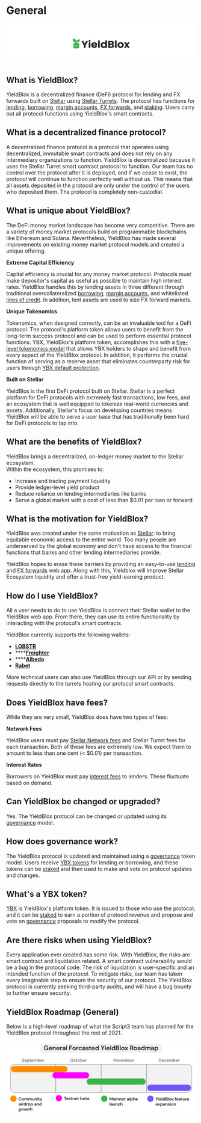 # General

![](<../.gitbook/assets/general header.svg>)

## What is YieldBlox?

YieldBlox is a decentralized finance (DeFi) protocol for lending and FX forwards built on [Stellar](https://www.stellar.org) using [Stellar Turrets](https://tss.stellar.org). The protocol has functions for [lending](lending-borrowing/), [borrowing](lending-borrowing/borrowing.md), [margin accounts](margin-accounts.md), [FX forwards](fx-forwards.md), and [staking](staking.md). Users carry out all protocol functions using YieldBlox's smart contracts.

## What is a decentralized finance protocol?

A decentralized finance protocol is a protocol that operates using decentralized, immutable smart contracts and does not rely on any intermediary organizations to function. YieldBlox is decentralized because it uses the Stellar Turret smart contract protocol to function. Our team has no control over the protocol after it is deployed, and if we cease to exist, the protocol will continue to function perfectly well without us. This means that all assets deposited in the protocol are only under the control of the users who deposited them. The protocol is completely non-custodial.

## What is unique about YieldBlox?

The DeFi money market landscape has become very competitive. There are a variety of money market protocols build on programmable blockchains like Ethereum and Solana. Nevertheless, YieldBlox has made several improvements on existing money market protocol models and created a unique offering.&#x20;

**Extreme Capital Efficiency**

Capital efficiency is crucial for any money market protocol. Protocols must make depositor's capital as useful as possible to maintain high interest rates. YieldBlox handles this by lending assets in three different through traditional overcollateralized [borrowing](lending-borrowing/borrowing.md), [margin accounts](margin-accounts.md), and whitelisted [lines of credit](lending-borrowing/lines-of-credit.md). In addition, lent assets are used to size FX forward markets.

**Unique Tokenomics**

Tokenomics, when designed correctly, can be an invaluable tool for a DeFi protocol. The protocol's platform token allows users to benefit from the long-term success protocol and can be used to perform essential protocol functions. YBX, YieldBlox's platform token, accomplishes this with a [five-level tokenomics model](ybx-tokens/ybx-tokenomics.md) that allows YBX holders to shape and benefit from every aspect of the YieldBlox protocol. In addition, it performs the crucial function of serving as a reserve asset that eliminates counterparty risk for users through [YBX default protection](ybx-tokens/ybx-backstop.md).&#x20;

**Built on Stellar**

YieldBlox is the first DeFi protocol built on Stellar. Stellar is a perfect platform for DeFi protocols with extremely fast transactions, low fees, and an ecosystem that is well equipped to tokenize real-world currencies and assets. Additionally, Stellar's focus on developing countries means YieldBlox will be able to serve a user base that has traditionally been hard for DeFi protocols to tap into.&#x20;

## What are the benefits of YieldBlox?

YieldBlox brings a decentralized, on-ledger money market to the Stellar ecosystem.\
Within the ecosystem, this promises to:

* Increase and trading payment liquidity
* Provide ledger-level yield product
* Reduce reliance on lending intermediaries like banks
* Serve a global market with a cost of less than $0.01 per loan or forward

## What is the motivation for YieldBlox?

YieldBlox was created under the same motivation as [Stellar](https://www.stellar.org): to bring equitable economic access to the entire world. Too many people are underserved by the global economy and don't have access to the financial functions that banks and other lending intermediaries provide.

YieldBlox hopes to erase these barriers by providing an easy-to-use [lending](lending-borrowing/) and [FX forwards](fx-forwards.md) web app. Along with this, Yieldblox will improve Stellar Ecosystem liquidity and offer a trust-free yield-earning product.

## How do I use YieldBlox?

All a user needs to do to use YieldBlox is connect their Stellar wallet to the YieldBlox web app. From there, they can use its entire functionality by interacting with the protocol's smart contracts.

YieldBlox currently supports the following wallets:

* ****[**LOBSTR**](https://lobstr.co)****
* ****[**Freighter**](https://www.freighter.app)
* ****[**Albedo**](https://albedo.link)
* ****[**Rabet**](https://rabet.io)****

More technical users can also use YieldBlox through our API or by sending requests directly to the turrets hosting our protocol smart contracts.

## Does YieldBlox have fees?

While they are very small, YieldBlox does have two types of fees:

**Network Fees**

YieldBlox users must pay [Stellar Network fees](https://developers.stellar.org/docs/glossary/fees/) and Stellar Turret fees for each transaction. Both of these fees are extremely low. We expect them to amount to less than one cent (< $0.01) per transaction.

**Interest Rates**

Borrowers on YieldBlox must pay [interest fees](lending-borrowing/interest-rates.md) to lenders. These fluctuate based on demand.

## Can YieldBlox be changed or upgraded?

Yes. The YieldBlox protocol can be changed or updated using its [governance](governance.md) model.

## How does governance work?

The YieldBlox protocol is updated and maintained using a [governance](governance.md) token model. Users receive [YBX tokens](ybx-tokens/) for lending or borrowing, and these tokens can be [staked](staking.md) and then used to make and vote on protocol updates and changes.

## What's a YBX token?

[YBX](ybx-tokens/) is YieldBlox's platform token. It is issued to those who use the protocol, and it can be [staked](staking.md) to earn a portion of protocol revenue and propose and vote on [governance](governance.md) proposals to modify the protocol.

## Are there risks when using YieldBlox?

Every application ever created has some risk. With YieldBlox, the risks are smart contract and liquidation related. A smart contract vulnerability would be a bug in the protocol code. The risk of liquidation is user-specific and an intended function of the protocol. To mitigate risks, our team has taken every imaginable step to ensure the security of our protocol. The YieldBlox protocol is currently seeking third-party audits, and will have a bug bounty to further ensure security.

## YieldBlox Roadmap (General)

Below is a high-level roadmap of what the Script3 team has planned for the YieldBlox protocol throughout the rest of 2021.

![](<../.gitbook/assets/Script3 Roadmap@3x.png>)

###
